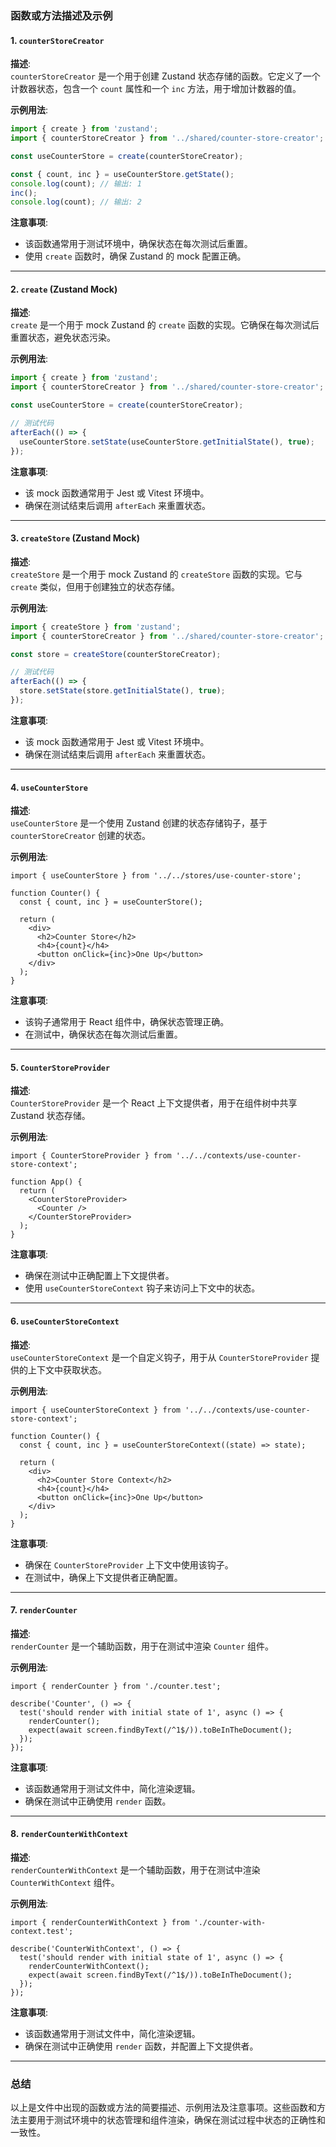 ### 函数或方法描述及示例

#### 1. `counterStoreCreator`

**描述**:  
`counterStoreCreator` 是一个用于创建 Zustand 状态存储的函数。它定义了一个计数器状态，包含一个 `count` 属性和一个 `inc` 方法，用于增加计数器的值。

**示例用法**:

```ts
import { create } from 'zustand';
import { counterStoreCreator } from '../shared/counter-store-creator';

const useCounterStore = create(counterStoreCreator);

const { count, inc } = useCounterStore.getState();
console.log(count); // 输出: 1
inc();
console.log(count); // 输出: 2
```

**注意事项**:  

- 该函数通常用于测试环境中，确保状态在每次测试后重置。
- 使用 `create` 函数时，确保 Zustand 的 mock 配置正确。

---

#### 2. `create` (Zustand Mock)

**描述**:  
`create` 是一个用于 mock Zustand 的 `create` 函数的实现。它确保在每次测试后重置状态，避免状态污染。

**示例用法**:

```ts
import { create } from 'zustand';
import { counterStoreCreator } from '../shared/counter-store-creator';

const useCounterStore = create(counterStoreCreator);

// 测试代码
afterEach(() => {
  useCounterStore.setState(useCounterStore.getInitialState(), true);
});
```

**注意事项**:  

- 该 mock 函数通常用于 Jest 或 Vitest 环境中。
- 确保在测试结束后调用 `afterEach` 来重置状态。

---

#### 3. `createStore` (Zustand Mock)

**描述**:  
`createStore` 是一个用于 mock Zustand 的 `createStore` 函数的实现。它与 `create` 类似，但用于创建独立的状态存储。

**示例用法**:

```ts
import { createStore } from 'zustand';
import { counterStoreCreator } from '../shared/counter-store-creator';

const store = createStore(counterStoreCreator);

// 测试代码
afterEach(() => {
  store.setState(store.getInitialState(), true);
});
```

**注意事项**:  

- 该 mock 函数通常用于 Jest 或 Vitest 环境中。
- 确保在测试结束后调用 `afterEach` 来重置状态。

---

#### 4. `useCounterStore`

**描述**:  
`useCounterStore` 是一个使用 Zustand 创建的状态存储钩子，基于 `counterStoreCreator` 创建的状态。

**示例用法**:

```tsx
import { useCounterStore } from '../../stores/use-counter-store';

function Counter() {
  const { count, inc } = useCounterStore();

  return (
    <div>
      <h2>Counter Store</h2>
      <h4>{count}</h4>
      <button onClick={inc}>One Up</button>
    </div>
  );
}
```

**注意事项**:  

- 该钩子通常用于 React 组件中，确保状态管理正确。
- 在测试中，确保状态在每次测试后重置。

---

#### 5. `CounterStoreProvider`

**描述**:  
`CounterStoreProvider` 是一个 React 上下文提供者，用于在组件树中共享 Zustand 状态存储。

**示例用法**:

```tsx
import { CounterStoreProvider } from '../../contexts/use-counter-store-context';

function App() {
  return (
    <CounterStoreProvider>
      <Counter />
    </CounterStoreProvider>
  );
}
```

**注意事项**:  

- 确保在测试中正确配置上下文提供者。
- 使用 `useCounterStoreContext` 钩子来访问上下文中的状态。

---

#### 6. `useCounterStoreContext`

**描述**:  
`useCounterStoreContext` 是一个自定义钩子，用于从 `CounterStoreProvider` 提供的上下文中获取状态。

**示例用法**:

```tsx
import { useCounterStoreContext } from '../../contexts/use-counter-store-context';

function Counter() {
  const { count, inc } = useCounterStoreContext((state) => state);

  return (
    <div>
      <h2>Counter Store Context</h2>
      <h4>{count}</h4>
      <button onClick={inc}>One Up</button>
    </div>
  );
}
```

**注意事项**:  

- 确保在 `CounterStoreProvider` 上下文中使用该钩子。
- 在测试中，确保上下文提供者正确配置。

---

#### 7. `renderCounter`

**描述**:  
`renderCounter` 是一个辅助函数，用于在测试中渲染 `Counter` 组件。

**示例用法**:

```tsx
import { renderCounter } from './counter.test';

describe('Counter', () => {
  test('should render with initial state of 1', async () => {
    renderCounter();
    expect(await screen.findByText(/^1$/)).toBeInTheDocument();
  });
});
```

**注意事项**:  

- 该函数通常用于测试文件中，简化渲染逻辑。
- 确保在测试中正确使用 `render` 函数。

---

#### 8. `renderCounterWithContext`

**描述**:  
`renderCounterWithContext` 是一个辅助函数，用于在测试中渲染 `CounterWithContext` 组件。

**示例用法**:

```tsx
import { renderCounterWithContext } from './counter-with-context.test';

describe('CounterWithContext', () => {
  test('should render with initial state of 1', async () => {
    renderCounterWithContext();
    expect(await screen.findByText(/^1$/)).toBeInTheDocument();
  });
});
```

**注意事项**:  

- 该函数通常用于测试文件中，简化渲染逻辑。
- 确保在测试中正确使用 `render` 函数，并配置上下文提供者。

---

### 总结

以上是文件中出现的函数或方法的简要描述、示例用法及注意事项。这些函数和方法主要用于测试环境中的状态管理和组件渲染，确保在测试过程中状态的正确性和一致性。
